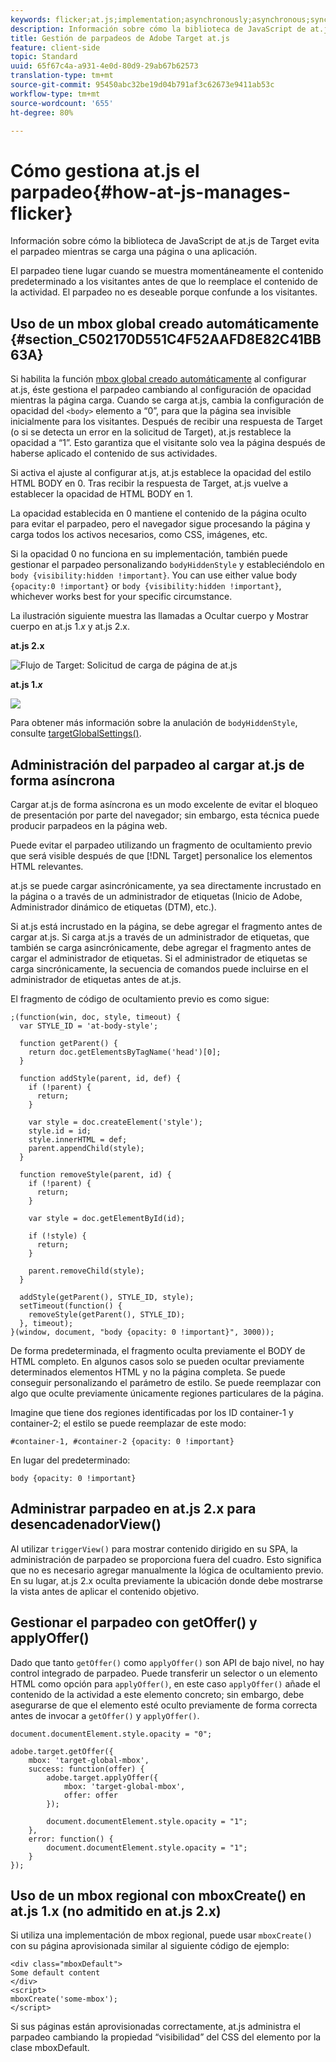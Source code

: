 ```yaml
---
keywords: flicker;at.js;implementation;asynchronously;asynchronous;synchronously;synchronous
description: Información sobre cómo la biblioteca de JavaScript de at.js de Adobe Target evita el parpadeo mientras se carga una página o una aplicación.
title: Gestión de parpadeos de Adobe Target at.js
feature: client-side
topic: Standard
uuid: 65f67c4a-a931-4e0d-80d9-29ab67b62573
translation-type: tm+mt
source-git-commit: 95450abc32be19d04b791af3c62673e9411ab53c
workflow-type: tm+mt
source-wordcount: '655'
ht-degree: 80%

---
```



# Cómo gestiona at.js el parpadeo{#how-at-js-manages-flicker}

Información sobre cómo la biblioteca de JavaScript de at.js de Target evita el parpadeo mientras se carga una página o una aplicación.

El parpadeo tiene lugar cuando se muestra momentáneamente el contenido predeterminado a los visitantes antes de que lo reemplace el contenido de la actividad. El parpadeo no es deseable porque confunde a los visitantes.

## Uso de un mbox global creado automáticamente {#section_C502170D551C4F52AAFD8E82C41BB63A}

Si habilita la función [mbox global creado automáticamente](/help/c-implementing-target/c-implementing-target-for-client-side-web/t-mbox-download/c-understanding-global-mbox/understanding-global-mbox.md#concept_76AC0EC995A048238F3220F53773DB13) al configurar at.js, éste gestiona el parpadeo cambiando al configuración de opacidad mientras la página carga. Cuando se carga at.js, cambia la configuración de opacidad del `<body>` elemento a “0”, para que la página sea invisible inicialmente para los visitantes. Después de recibir una respuesta de Target (o si se detecta un error en la solicitud de Target), at.js restablece la opacidad a “1”. Esto garantiza que el visitante solo vea la página después de haberse aplicado el contenido de sus actividades.

Si activa el ajuste al configurar at.js, at.js establece la opacidad del estilo HTML BODY en 0. Tras recibir la respuesta de Target, at.js vuelve a establecer la opacidad de HTML BODY en 1.

La opacidad establecida en 0 mantiene el contenido de la página oculto para evitar el parpadeo, pero el navegador sigue procesando la página y carga todos los activos necesarios, como CSS, imágenes, etc.

Si la opacidad 0 no funciona en su implementación, también puede gestionar el parpadeo personalizando `bodyHiddenStyle` y estableciéndolo en `body {visibility:hidden !important}`. You can use either value body `{opacity:0 !important}` or `body {visibility:hidden !important}`, whichever works best for your specific circumstance.

La ilustración siguiente muestra las llamadas a Ocultar cuerpo y Mostrar cuerpo en at.js 1.*x* y at.js 2.x.

**at.js 2.x**

![Flujo de Target: Solicitud de carga de página de at.js](/help/c-implementing-target/c-implementing-target-for-client-side-web/assets/atjs-20-flow-page-load-request.png)

**at.js 1.*x*** 

![](assets/target-flow2.png)

Para obtener más información sobre la anulación de `bodyHiddenStyle`, consulte [targetGlobalSettings()](/help/c-implementing-target/c-implementing-target-for-client-side-web/targetgobalsettings.md).

## Administración del parpadeo al cargar at.js de forma asíncrona

Cargar at.js de forma asíncrona es un modo excelente de evitar el bloqueo de presentación por parte del navegador; sin embargo, esta técnica puede producir parpadeos en la página web.

Puede evitar el parpadeo utilizando un fragmento de ocultamiento previo que será visible después de que [!DNL Target] personalice los elementos HTML relevantes. 

at.js se puede cargar asincrónicamente, ya sea directamente incrustado en la página o a través de un administrador de etiquetas (Inicio de Adobe, Administrador dinámico de etiquetas (DTM), etc.).

Si at.js está incrustado en la página, se debe agregar el fragmento antes de cargar at.js. Si carga at.js a través de un administrador de etiquetas, que también se carga asincrónicamente, debe agregar el fragmento antes de cargar el administrador de etiquetas. Si el administrador de etiquetas se carga sincrónicamente, la secuencia de comandos puede incluirse en el administrador de etiquetas antes de at.js.

El fragmento de código de ocultamiento previo es como sigue:

```
;(function(win, doc, style, timeout) {
  var STYLE_ID = 'at-body-style';

  function getParent() {
    return doc.getElementsByTagName('head')[0];
  }

  function addStyle(parent, id, def) {
    if (!parent) {
      return;
    }

    var style = doc.createElement('style');
    style.id = id;
    style.innerHTML = def;
    parent.appendChild(style);
  }

  function removeStyle(parent, id) {
    if (!parent) {
      return;
    }

    var style = doc.getElementById(id);

    if (!style) {
      return;
    }

    parent.removeChild(style);
  }

  addStyle(getParent(), STYLE_ID, style);
  setTimeout(function() {
    removeStyle(getParent(), STYLE_ID);
  }, timeout);
}(window, document, "body {opacity: 0 !important}", 3000));
```

De forma predeterminada, el fragmento oculta previamente el BODY de HTML completo. En algunos casos solo se pueden ocultar previamente determinados elementos HTML y no la página completa. Se puede conseguir personalizando el parámetro de estilo. Se puede reemplazar con algo que oculte previamente únicamente regiones particulares de la página.

Imagine que tiene dos regiones identificadas por los ID container-1 y container-2; el estilo se puede reemplazar de este modo:

```
#container-1, #container-2 {opacity: 0 !important}
```

En lugar del predeterminado:

```
body {opacity: 0 !important}
```

## Administrar parpadeo en at.js 2.x para desencadenadorView()

Al utilizar `triggerView()` para mostrar contenido dirigido en su SPA, la administración de parpadeo se proporciona fuera del cuadro. Esto significa que no es necesario agregar manualmente la lógica de ocultamiento previo. En su lugar, at.js 2.x oculta previamente la ubicación donde debe mostrarse la vista antes de aplicar el contenido objetivo.

## Gestionar el parpadeo con getOffer() y applyOffer()

Dado que tanto `getOffer()` como `applyOffer()` son API de bajo nivel, no hay control integrado de parpadeo. Puede transferir un selector o un elemento HTML como opción para `applyOffer()`, en este caso `applyOffer()` añade el contenido de la actividad a este elemento concreto; sin embargo, debe asegurarse de que el elemento esté oculto previamente de forma correcta antes de invocar a `getOffer()` y `applyOffer()`.

```
document.documentElement.style.opacity = "0";
 
adobe.target.getOffer({
    mbox: 'target-global-mbox',
    success: function(offer) {
        adobe.target.applyOffer({
            mbox: 'target-global-mbox',
            offer: offer
        });
 
        document.documentElement.style.opacity = "1";
    },
    error: function() {
        document.documentElement.style.opacity = "1";        
    }
});
```

## Uso de un mbox regional con mboxCreate() en at.js 1.x (no admitido en at.js 2.x)

Si utiliza una implementación de mbox regional, puede usar `mboxCreate()` con su página aprovisionada similar al siguiente código de ejemplo:

```
<div class="mboxDefault">
Some default content
</div>
<script>
mboxCreate('some-mbox');
</script>
```

Si sus páginas están aprovisionadas correctamente, at.js administra el parpadeo cambiando la propiedad “visibilidad” del CSS del elemento por la clase mboxDefault.